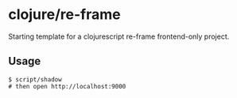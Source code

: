 # clojure/re-frame

Starting template for a clojurescript re-frame frontend-only project.

## Usage

```
$ script/shadow
# then open http://localhost:9000
```
